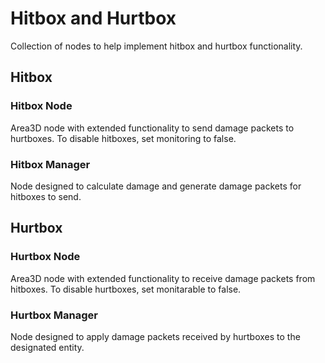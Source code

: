 # Hitbox and Hurtbox
Collection of nodes to help implement hitbox and hurtbox functionality.

## Hitbox
### Hitbox Node
Area3D node with extended functionality to send damage packets to hurtboxes. To disable hitboxes,
set monitoring to false.

### Hitbox Manager
Node designed to calculate damage and generate damage packets for hitboxes to send.

## Hurtbox
### Hurtbox Node
Area3D node with extended functionality to receive damage packets from hitboxes. To disable 
hurtboxes, set monitarable to false.

### Hurtbox Manager
Node designed to apply damage packets received by hurtboxes to the designated entity.
